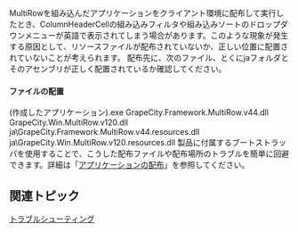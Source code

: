 MultiRowを組み込んだアプリケーションをクライアント環境に配布して実行したとき、ColumnHeaderCellの組み込みフィルタや組み込みソートのドロップダウンメニューが英語で表示されてしまう場合があります。このような現象が発生する原因として、リソースファイルが配布されていないか、正しい位置に配置されていないことが考えられます。
配布先に、次のファイル、とくにjaフォルダとそのアセンブリが正しく配置されているか確認してください。

#### ファイルの配置

(作成したアプリケーション).exe
GrapeCity.Framework.MultiRow.v44.dll
GrapeCity.Win.MultiRow.v120.dll
ja\\GrapeCity.Framework.MultiRow.v44.resources.dll
ja\\GrapeCity.Win.MultiRow.v120.resources.dll
製品に付属するブートストラッパを使用することで、こうした配布ファイルや配布場所のトラブルを簡単に回避できます。詳細は「[アプリケーションの配布](gcdocsite__documentlink?toc-item-id=93649f7d-5bab-4da0-a08a-46f6f413378e)」を参照してください。

## 関連トピック

[トラブルシューティング](gcdocsite__documentlink?toc-item-id=bc257039-b6b1-4130-b079-bb9fa2c116bd)